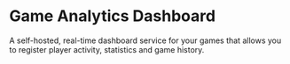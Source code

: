 # Game Analytics Dashboard

A self-hosted, real-time dashboard service for your games that allows you to register player activity, statistics and game history.